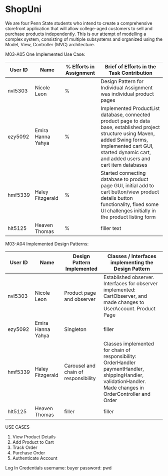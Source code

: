 # ShopUni

We are four Penn State students who intend to create a comprehensive storefront application that will allow college-aged customers to sell and purchase products independently. This is our attempt of modelling a complex system, consisting of multiple subsystems and organized using the Model, View, Controller (MVC) architecture.


M03-A05 One Implemented Use Case: 

| User ID | Name              | % Efforts in Assignment | Brief of Efforts in the Task Contribution                                                                                                                                                                                |
|---------|-------------------|-------------------------|--------------------------------------------------------------------------------------------------------------------------------------------------------------------------------------------------------------------------|
| nvl5303 | Nicole Leon       | %                       | Design Pattern for Individual Assignment was individual product pages                                                                                                                                                    |
| ezy5092 | Emira Hanna Yahya | %                       | Implemented ProductList database, connected product page to data base, established project structure using Maven, added Swing forms, implemented cart GUI, started dynamic cart, and added users and cart item databases |
| hmf5339 | Haley Fitzgerald  | %                       | Started connecting database to product page GUI, initial add to cart button/view product details button functionality, fixed some UI challenges initially in the product listing form                                    |
| hlt5125 | Heaven Thomas     | %                       | filler text                                                                                                                                                                                                              |

M03-A04 Implemented Design Patterns:

| User ID | Name              | Design Pattern Implemented           | Classes / Interfaces implementing the Design Pattern                                                                                                        |
|---------|-------------------|--------------------------------------|-------------------------------------------------------------------------------------------------------------------------------------------------------------|
| nvl5303 | Nicole Leon       | Product page and observer            | Established observer. Interfaces for observer implemented: CartObserver, and made changes to UserAccount. Product Page                                      |
| ezy5092 | Emira Hanna Yahya | Singleton                            | filler                                                                                                                                                      |
| hmf5339 | Haley Fitzgerald  | Carousel and chain of responsibility | Classes implemented for chain of responsibility: OrderHandler paymentHandler, shippingHandler, validationHandler. Made changes in OrderController and Order |
| hlt5125 | Heaven Thomas     | filler                               | filler                                                                                                                                                      |

USE CASES
1. View Product Details
2. Add Product to Cart
3. Track Order
4. Purchase Order
5. Authenticate Account

Log In Credentials
username: buyer
password: pwd